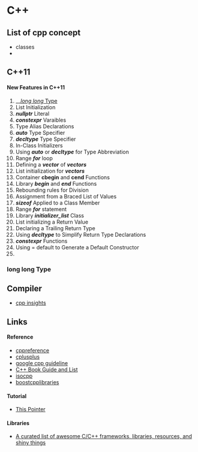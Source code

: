 # C++

## List of cpp concept

* classes
* 
## C++11

#### New Features in C++11

1. \_\_[_long long_ Type](https://app.gitbook.com/@davidseah/s/davidseah/~/drafts/-LsB05JKKI3s3pwiUK_N/primary/programming/programming_language/c++#long-long-type)
2. List Initialization
3. _**nullptr**_ Literal
4. _**constexpr**_ Varaibles 
5. Type Alias Declarations
6. _**auto**_ Type Specifier
7. _**decltype**_ Type Specifier
8. In-Class Initializers
9. Using _**auto**_ or _**decltype**_ for Type Abbreviation
10. Range _**for**_  loop
11. Defining a _**vector**_ of _**vectors**_
12. List initialization for _**vectors**_
13. Container **cbegin** and **cend** Functions
14. Library _**begin**_ and _**end**_  Functions
15. Rebounding rules for Division
16. Assignment from a Braced List of Values
17. _**sizeof**_ Applied to a Class Member
18. Range _**for**_  statement
19. Library _**initializer\_list**_ Class
20. List initializing a Return Value
21. Declaring a Trailing Return Type
22. Using _**decltype**_ to Simplify Return Type Declarations
23. _**constexpr**_ Functions
24. Using = default to Generate a Default Constructor
25. 
### long long Type



## Compiler

* [cpp insights](https://cppinsights.io/)

## Links

#### Reference

* [cppreference](https://en.cppreference.com/w/)
* [cplusplus](http://www.cplusplus.com/)
* [google cpp guideline](https://google.github.io/styleguide/cppguide.html) 
* [C++ Book Guide and List](https://stackoverflow.com/questions/388242/the-definitive-c-book-guide-and-list)
* [isocpp](https://isocpp.org/)
* [boostcpplibraries](https://theboostcpplibraries.com/)

#### Tutorial 

* [This Pointer](https://thispointer.com/c11-tutorial/)

#### Libraries

* [A curated list of awesome C/C++ frameworks, libraries, resources, and shiny things](https://cpp.libhunt.com/)

